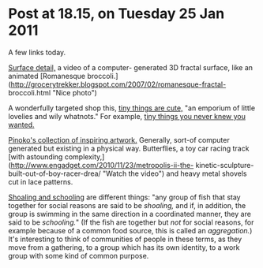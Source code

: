 # Post at 18.15, on Tuesday 25 Jan 2011

A few links today.

[Surface detail,](http://vimeo.com/18842873 "Vimeo") a video of a computer-
generated 3D fractal surface, like an animated [Romanesque
broccoli.](http://grocerytrekker.blogspot.com/2007/02/romanesque-fractal-
broccoli.html "Nice photo")

A wonderfully targeted shop this, [tiny things are
cute,](http://www.tinythingsarecute.com/ "Little things for sale.") "an
emporium of little lovelies and wily whatnots." For example, [tiny things you
never knew you
wanted.](http://www.tinythingsarecute.com/index.php?main_page=index&cPath=6_7 "Shop page.")

[Pinoko's collection of inspiring
artwork.](http://blog.ponoko.com/2011/01/17/ten-amazing-works-of-art/ "Fractals and spirographs.") Generally, sort-of computer generated but
existing in a physical way. Butterflies, a toy car racing track [with
astounding complexity,](http://www.engadget.com/2010/11/23/metropolis-ii-the-
kinetic-sculpture-built-out-of-boy-racer-drea/ "Watch the video") and heavy
metal shovels cut in lace patterns.

[Shoaling and schooling](http://en.wikipedia.org/wiki/Shoaling_and_schooling "Wikipedia article about fish.") are different things: "any group of fish that
stay together for social reasons are said to be _shoaling,_ and if, in
addition, the group is swimming in the same direction in a coordinated manner,
they are said to be _schooling._" (If the fish are together but _not_ for
social reasons, for example because of a common food source, this is called an
_aggregation._) It's interesting to think of communities of people in these
terms, as they move from a gathering, to a group which has its own identity,
to a work group with some kind of common purpose.
